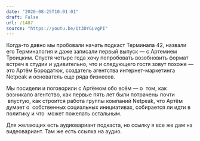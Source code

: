 ```yaml
---
date: "2020-08-25T10:01:01"
draft: False
url: /1487
source: "https://youtu.be/Qt3DYGLvgPI"
---
```


Когда-то давно мы пробовали начать подкаст Терминала 42, назвали его Терминалогия и даже записали первый выпуск — с Артемием Троицким. Спустя четыре года хочу попробовать возобновить формат встреч в студии и удивительно, что и следующего гостя зовут похоже — это Артём Бородатюк, создатель агентства интернет-маркетинга Netpeak и основатель еще ряда бизнесов.

Мы посидели и поговорили с Артёмом обо всём — о  том, как возникало агентство, как первые пять лет были потрачены почти  впустую, как строится работа группы компаний Netpeak, что Артём думает о  собственных социальных инициативах, собирается ли идти в политику и что  может пожелать остальным.

Для желающих есть аудиовариант подкаста, но ссылку я все же дам на видеовариант. Там же есть ссылка на аудио.
